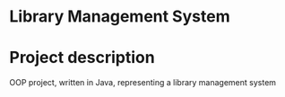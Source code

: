 
# Library Management System 
# Project description
OOP project, written in Java, representing a library management system 

